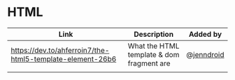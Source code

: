 # HTML

| Link | Description | Added by |
| ---- | ----------- | -------- |
|https://dev.to/ahferroin7/the-html5-template-element-26b6|What the HTML template & dom fragment are|@[jenndroid](https://github.com/jenndroid)|
| |  |  |

